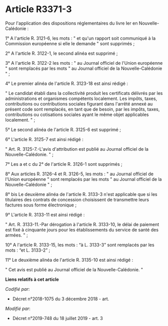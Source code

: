 # Article R3371-3

Pour l'application des dispositions réglementaires du livre Ier en Nouvelle-Calédonie :

1° A l'article R. 3121-6, les mots : " et qu'un rapport soit communiqué à la Commission européenne si elle le demande " sont
supprimés ;

2° A l'article R. 3122-1, le second alinéa est supprimé ;

3° A l'article R. 3122-2 les mots : " au Journal officiel de l'Union européenne " sont remplacés par les mots " au Journal
officiel de la Nouvelle-Calédonie " ;

4° Le premier alinéa de l'article R. 3123-18 est ainsi rédigé :

" Le candidat établi dans la collectivité produit les certificats délivrés par les administrations et organismes compétents
localement. Les impôts, taxes, contributions ou contributions sociales figurant dans l'arrêté annexé au présent code sont
remplacés, en tant que de besoin, par les impôts, taxes, contributions ou cotisations sociales ayant le même objet
applicables localement. " ;

5° Le second alinéa de l'article R. 3125-6 est supprimé ;

6° L'article R. 3125-7 est ainsi rédigé :

" Art. R. 3125-7.-L'avis d'attribution est publié au Journal officiel de la Nouvelle-Calédonie. " ;

7° Les a et c du 2° de l'article R. 3126-1 sont supprimés ;

8° Aux articles R. 3126-4 et R. 3126-5, les mots : " au Journal officiel de l'Union européenne " sont remplacés par les mots
" au Journal officiel de la Nouvelle-Calédonie " ;

8° bis Le deuxième alinéa de l'article R. 3133-3 n'est applicable que si les titulaires des contrats de concession
choisissent de transmettre leurs factures sous forme électronique ;

9° L'article R. 3133-11 est ainsi rédigé :

" Art. R. 3133-11.-Par dérogation à l'article R. 3133-10, le délai de paiement est fixé à cinquante jours pour les
établissements du service de santé des armées. " ;

10° A l'article R. 3133-15, les mots : “à L. 3133-3” sont remplacés par les mots : “et L. 3133-2” ;

11° Le deuxième alinéa de l'article R. 3135-10 est ainsi rédigé :

" Cet avis est publié au Journal officiel de la Nouvelle-Calédonie. "

**Liens relatifs à cet article**

_Codifié par_:

  - Décret n°2018-1075 du 3 décembre 2018 - art.

_Modifié par_:

  - Décret n°2019-748 du 18 juillet 2019 - art. 3
